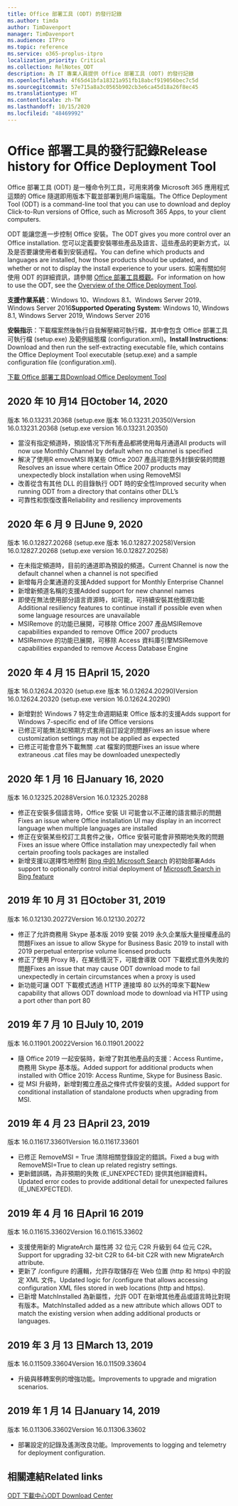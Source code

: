 ```yaml
---
title: Office 部署工具 (ODT) 的發行記錄
ms.author: timda
author: TimDavenport
manager: TimDavenport
ms.audience: ITPro
ms.topic: reference
ms.service: o365-proplus-itpro
localization_priority: Critical
ms.collection: RelNotes_ODT
description: 為 IT 專業人員提供 Office 部署工具 (ODT) 的發行記錄
ms.openlocfilehash: 4f65d41bfa18321a951fb18abcf919056bec7c5d
ms.sourcegitcommit: 57e715a8a3c0565b902cb3e6ca45d18a26f8ec45
ms.translationtype: HT
ms.contentlocale: zh-TW
ms.lasthandoff: 10/15/2020
ms.locfileid: "48469992"
---
```

# <a name="release-history-for-office-deployment-tool"></a><span data-ttu-id="a26e7-103">Office 部署工具的發行記錄</span><span class="sxs-lookup"><span data-stu-id="a26e7-103">Release history for Office Deployment Tool</span></span>

<span data-ttu-id="a26e7-104">Office 部署工具 (ODT) 是一種命令列工具，可用來將像 Microsoft 365 應用程式這類的 Office 隨選即用版本下載並部署到用戶端電腦。</span><span class="sxs-lookup"><span data-stu-id="a26e7-104">The Office Deployment Tool (ODT) is a command-line tool that you can use to download and deploy Click-to-Run versions of Office, such as Microsoft 365 Apps, to your client computers.</span></span> 


<span data-ttu-id="a26e7-105">ODT 能讓您進一步控制 Office 安裝。</span><span class="sxs-lookup"><span data-stu-id="a26e7-105">The ODT gives you more control over an Office installation.</span></span> <span data-ttu-id="a26e7-106">您可以定義要安裝哪些產品及語言、這些產品的更新方式，以及是否要讓使用者看到安裝過程。</span><span class="sxs-lookup"><span data-stu-id="a26e7-106">You can define which products and languages are installed, how those products should be updated, and whether or not to display the install experience to your users.</span></span> <span data-ttu-id="a26e7-107">如需有關如何使用 ODT 的詳細資訊，請參閱 [Office 部署工具概觀](https://docs.microsoft.com/deployoffice/overview-of-the-office-2016-deployment-tool)。</span><span class="sxs-lookup"><span data-stu-id="a26e7-107">For information on how to use the ODT, see the [Overview of the Office Deployment Tool](https://docs.microsoft.com/deployoffice/overview-of-the-office-2016-deployment-tool).</span></span>

 <span data-ttu-id="a26e7-108">**支援作業系統**：Windows 10、Windows 8.1、Windows Server 2019、Windows Server 2016</span><span class="sxs-lookup"><span data-stu-id="a26e7-108">**Supported Operating System**: Windows 10, Windows 8.1, Windows Server 2019, Windows Server 2016</span></span> 
 
 <span data-ttu-id="a26e7-109">**安裝指示**：下載檔案然後執行自我解壓縮可執行檔，其中會包含 Office 部署工具可執行檔 (setup.exe) 及範例組態檔 (configuration.xml)。</span><span class="sxs-lookup"><span data-stu-id="a26e7-109">**Install Instructions**: Download and then run the self-extracting executable file, which contains the Office Deployment Tool executable (setup.exe) and a sample configuration file (configuration.xml).</span></span> 

[<span data-ttu-id="a26e7-110">下載 Office 部署工具</span><span class="sxs-lookup"><span data-stu-id="a26e7-110">Download Office Deployment Tool</span></span>](https://www.microsoft.com/en-us/download/confirmation.aspx?id=49117)

## <a name="october-14-2020"></a><span data-ttu-id="a26e7-111">2020 年 10 月14 日</span><span class="sxs-lookup"><span data-stu-id="a26e7-111">October 14, 2020</span></span>
<span data-ttu-id="a26e7-112">版本 16.0.13231.20368 (setup.exe 版本 16.0.13231.20350)</span><span class="sxs-lookup"><span data-stu-id="a26e7-112">Version 16.0.13231.20368 (setup.exe version 16.0.13231.20350)</span></span>
- <span data-ttu-id="a26e7-113">當沒有指定頻道時，預設情况下所有產品都將使用每月通道</span><span class="sxs-lookup"><span data-stu-id="a26e7-113">All products will now use Monthly Channel by default when no channel is specified</span></span>
- <span data-ttu-id="a26e7-114">解决了使用R emoveMSI 時某些 Office 2007 產品可能意外封鎖安裝的問題</span><span class="sxs-lookup"><span data-stu-id="a26e7-114">Resolves an issue where certain Office 2007 products may unexpectedly block installation when using RemoveMSI</span></span>
- <span data-ttu-id="a26e7-115">改善從含有其他 DLL 的目錄執行 ODT 時的安全性</span><span class="sxs-lookup"><span data-stu-id="a26e7-115">Improved security when running ODT from a directory that contains other DLL’s</span></span>
- <span data-ttu-id="a26e7-116">可靠性和恢復改善</span><span class="sxs-lookup"><span data-stu-id="a26e7-116">Reliability and resiliency improvements</span></span>

## <a name="june-9-2020"></a><span data-ttu-id="a26e7-117">2020 年 6 月 9 日</span><span class="sxs-lookup"><span data-stu-id="a26e7-117">June 9, 2020</span></span>

<span data-ttu-id="a26e7-118">版本 16.0.12827.20268 (setup.exe 版本 16.0.12827.20258)</span><span class="sxs-lookup"><span data-stu-id="a26e7-118">Version 16.0.12827.20268 (setup.exe version 16.0.12827.20258)</span></span>
- <span data-ttu-id="a26e7-119">在未指定頻道時，目前的通道即為預設的頻道。</span><span class="sxs-lookup"><span data-stu-id="a26e7-119">Current Channel is now the default channel when a channel is not specified</span></span>
- <span data-ttu-id="a26e7-120">新增每月企業通道的支援</span><span class="sxs-lookup"><span data-stu-id="a26e7-120">Added support for Monthly Enterprise Channel</span></span>
- <span data-ttu-id="a26e7-121">新增新頻道名稱的支援</span><span class="sxs-lookup"><span data-stu-id="a26e7-121">Added support for new channel names</span></span>
- <span data-ttu-id="a26e7-122">即使在無法使用部分語言資源時，如可能，可持續安裝其他復原功能</span><span class="sxs-lookup"><span data-stu-id="a26e7-122">Additional resiliency features to continue install if possible even when some language resources are unavailable</span></span>
- <span data-ttu-id="a26e7-123">MSIRemove 的功能已展開，可移除 Office 2007 產品</span><span class="sxs-lookup"><span data-stu-id="a26e7-123">MSIRemove capabilities expanded to remove Office 2007 products</span></span>
- <span data-ttu-id="a26e7-124">MSIRemove 的功能已展開，可移除 Access 資料庫引擎</span><span class="sxs-lookup"><span data-stu-id="a26e7-124">MSIRemove capabilities expanded to remove Access Database Engine</span></span> 

## <a name="april-15-2020"></a><span data-ttu-id="a26e7-125">2020 年 4 月 15 日</span><span class="sxs-lookup"><span data-stu-id="a26e7-125">April 15, 2020</span></span>

<span data-ttu-id="a26e7-126">版本 16.0.12624.20320 (setup.exe 版本 16.0.12624.20290)</span><span class="sxs-lookup"><span data-stu-id="a26e7-126">Version 16.0.12624.20320 (setup.exe version 16.0.12624.20290)</span></span>
- <span data-ttu-id="a26e7-127">新增對於 Windows 7 特定生命週期結束 Office 版本的支援</span><span class="sxs-lookup"><span data-stu-id="a26e7-127">Adds support for Windows 7-specific end of life Office versions</span></span>
- <span data-ttu-id="a26e7-128">已修正可能無法如預期方式套用自訂設定的問題</span><span class="sxs-lookup"><span data-stu-id="a26e7-128">Fixes an issue where customization settings may not be applied as expected</span></span>
- <span data-ttu-id="a26e7-129">已修正可能會意外下載無關 .cat 檔案的問題</span><span class="sxs-lookup"><span data-stu-id="a26e7-129">Fixes an issue where extraneous .cat files may be downloaded unexpectedly</span></span>

## <a name="january-16-2020"></a><span data-ttu-id="a26e7-130">2020 年 1 月 16 日</span><span class="sxs-lookup"><span data-stu-id="a26e7-130">January 16, 2020</span></span>

<span data-ttu-id="a26e7-131">版本 16.0.12325.20288</span><span class="sxs-lookup"><span data-stu-id="a26e7-131">Version 16.0.12325.20288</span></span>
- <span data-ttu-id="a26e7-132">修正在安裝多個語言時，Office 安裝 UI 可能會以不正確的語言顯示的問題</span><span class="sxs-lookup"><span data-stu-id="a26e7-132">Fixes an issue where Office installation UI may display in an incorrect language when multiple languages are installed</span></span>
- <span data-ttu-id="a26e7-133">修正在安裝某些校訂工具套件之後，Office 安裝可能會非預期地失敗的問題</span><span class="sxs-lookup"><span data-stu-id="a26e7-133">Fixes an issue where Office installation may unexpectedly fail when certain proofing tools packages are installed</span></span>
- <span data-ttu-id="a26e7-134">新增支援以選擇性地控制 [Bing 中的 Microsoft Search](https://go.microsoft.com/fwlink/p/?linkid=2109345) 的初始部署</span><span class="sxs-lookup"><span data-stu-id="a26e7-134">Adds support to optionally control initial deployment of [Microsoft Search in Bing feature](https://go.microsoft.com/fwlink/p/?linkid=2109345)</span></span>


## <a name="october-31-2019"></a><span data-ttu-id="a26e7-135">2019 年 10 月 31 日</span><span class="sxs-lookup"><span data-stu-id="a26e7-135">October 31, 2019</span></span>

<span data-ttu-id="a26e7-136">版本 16.0.12130.20272</span><span class="sxs-lookup"><span data-stu-id="a26e7-136">Version 16.0.12130.20272</span></span>
- <span data-ttu-id="a26e7-137">修正了允許商務用 Skype 基本版 2019 安裝 2019 永久企業版大量授權產品的問題</span><span class="sxs-lookup"><span data-stu-id="a26e7-137">Fixes an issue to allow Skype for Business Basic 2019 to install with 2019 perpetual enterprise volume licensed products</span></span>
- <span data-ttu-id="a26e7-138">修正了使用 Proxy 時，在某些情況下，可能會導致 ODT 下載模式意外失敗的問題</span><span class="sxs-lookup"><span data-stu-id="a26e7-138">Fixes an issue that may cause ODT download mode to fail unexpectedly in certain circumstances when a proxy is used</span></span>
- <span data-ttu-id="a26e7-139">新功能可讓 ODT 下載模式透過 HTTP 連接埠 80 以外的埠來下載</span><span class="sxs-lookup"><span data-stu-id="a26e7-139">New capability that allows ODT download mode to download via HTTP using a port other than port 80</span></span>


## <a name="july-10-2019"></a><span data-ttu-id="a26e7-140">2019 年 7 月 10 日</span><span class="sxs-lookup"><span data-stu-id="a26e7-140">July 10, 2019</span></span>

<span data-ttu-id="a26e7-141">版本 16.0.11901.20022</span><span class="sxs-lookup"><span data-stu-id="a26e7-141">Version 16.0.11901.20022</span></span>
- <span data-ttu-id="a26e7-142">隨 Office 2019 一起安裝時，新增了對其他產品的支援：Access Runtime，商務用 Skype 基本版。</span><span class="sxs-lookup"><span data-stu-id="a26e7-142">Added support for additional products when installed with Office 2019: Access Runtime, Skype for Business Basic.</span></span>
- <span data-ttu-id="a26e7-143">從 MSI 升級時，新增對獨立產品之條件式件安裝的支援。</span><span class="sxs-lookup"><span data-stu-id="a26e7-143">Added support for conditional installation of standalone products when upgrading from MSI.</span></span>

## <a name="april-23-2019"></a><span data-ttu-id="a26e7-144">2019 年 4 月 23 日</span><span class="sxs-lookup"><span data-stu-id="a26e7-144">April 23, 2019</span></span>

<span data-ttu-id="a26e7-145">版本 16.0.11617.33601</span><span class="sxs-lookup"><span data-stu-id="a26e7-145">Version 16.0.11617.33601</span></span>
- <span data-ttu-id="a26e7-146">已修正 RemoveMSI = True 清除相關登錄設定的錯誤。</span><span class="sxs-lookup"><span data-stu-id="a26e7-146">Fixed a bug with RemoveMSI=True to clean up related registry settings.</span></span>
- <span data-ttu-id="a26e7-147">更新錯誤碼，為非預期的失敗 (E_UNEXPECTED) 提供其他詳細資料。</span><span class="sxs-lookup"><span data-stu-id="a26e7-147">Updated error codes to provide additional detail for unexpected failures (E_UNEXPECTED).</span></span>

## <a name="april-16-2019"></a><span data-ttu-id="a26e7-148">2019 年 4 月 16 日</span><span class="sxs-lookup"><span data-stu-id="a26e7-148">April 16 2019</span></span>

<span data-ttu-id="a26e7-149">版本 16.0.11615.33602</span><span class="sxs-lookup"><span data-stu-id="a26e7-149">Version 16.0.11615.33602</span></span>
- <span data-ttu-id="a26e7-150">支援使用新的 MigrateArch 屬性將 32 位元 C2R 升級到 64 位元 C2R。</span><span class="sxs-lookup"><span data-stu-id="a26e7-150">Support for upgrading 32-bit C2R to 64-bit C2R with new MigrateArch attribute.</span></span>
- <span data-ttu-id="a26e7-151">更新了 /configure 的邏輯，允許存取儲存在 Web 位置 (http 和 https) 中的設定 XML 文件。</span><span class="sxs-lookup"><span data-stu-id="a26e7-151">Updated logic for /configure that allows accessing configuration XML files stored in web locations (http and https).</span></span>
- <span data-ttu-id="a26e7-152">已新增 MatchInstalled 為新屬性，允許 ODT 在新增其他產品或語言時比對現有版本。</span><span class="sxs-lookup"><span data-stu-id="a26e7-152">MatchInstalled added as a new attribute which allows ODT to match the existing version when adding additional products or languages.</span></span>

## <a name="march-13-2019"></a><span data-ttu-id="a26e7-153">2019 年 3 月 13 日</span><span class="sxs-lookup"><span data-stu-id="a26e7-153">March 13, 2019</span></span>

<span data-ttu-id="a26e7-154">版本 16.0.11509.33604</span><span class="sxs-lookup"><span data-stu-id="a26e7-154">Version 16.0.11509.33604</span></span>
- <span data-ttu-id="a26e7-155">升級與移轉案例的增強功能。</span><span class="sxs-lookup"><span data-stu-id="a26e7-155">Improvements to upgrade and migration scenarios.</span></span>

## <a name="january-14-2019"></a><span data-ttu-id="a26e7-156">2019 年 1 月 14 日</span><span class="sxs-lookup"><span data-stu-id="a26e7-156">January 14, 2019</span></span>

<span data-ttu-id="a26e7-157">版本 16.0.11306.33602</span><span class="sxs-lookup"><span data-stu-id="a26e7-157">Version 16.0.11306.33602</span></span>
- <span data-ttu-id="a26e7-158">部署設定的記錄及遙測改良功能。</span><span class="sxs-lookup"><span data-stu-id="a26e7-158">Improvements to logging and telemetry for deployment configuration.</span></span>


## <a name="related-links"></a><span data-ttu-id="a26e7-159">相關連結</span><span class="sxs-lookup"><span data-stu-id="a26e7-159">Related links</span></span>

[<span data-ttu-id="a26e7-160">ODT 下載中心</span><span class="sxs-lookup"><span data-stu-id="a26e7-160">ODT Download Center</span></span>](https://www.microsoft.com/en-us/download/details.aspx?id=49117)